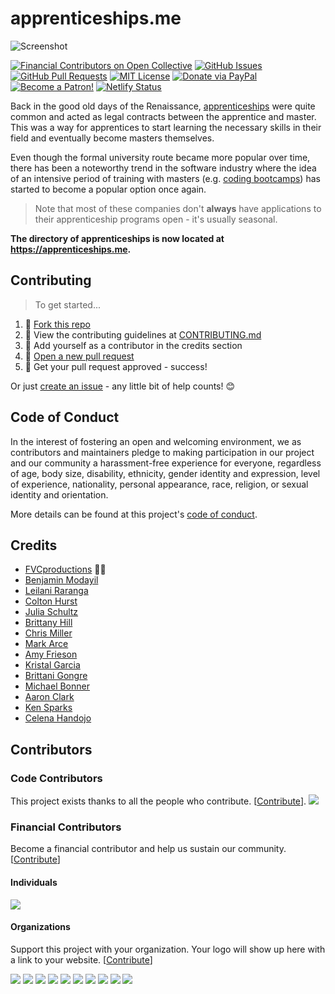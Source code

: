 # apprenticeships.me

![Screenshot](/static/images/readme.jpg)

[![Financial Contributors on Open Collective](https://opencollective.com/fvcproductions/all/badge.svg?label=financial+contributors)](https://opencollective.com/fvcproductions) [![GitHub Issues](https://img.shields.io/github/issues/fvcproductions/apprenticeships.me.svg)](https://github.com/fvcproductions/apprenticeships.me/issues) [![GitHub Pull Requests](https://img.shields.io/github/issues-pr/fvcproductions/apprenticeships.me.svg)](https://github.com/fvcproductions/apprenticeships.me/pulls) [![MIT License](https://img.shields.io/github/license/fvcproductions/apprenticeships.me.svg)](http://badges.mit-license.org) [![Donate via PayPal](https://img.shields.io/badge/Donate-PayPal-blue.svg)](https://www.paypal.me/fvcproductions/5) [![Become a Patron!](https://img.shields.io/badge/Patreon-Become%20a%20Patron!-orange.svg)](https://www.patreon.com/fvcproductions) [![Netlify Status](https://api.netlify.com/api/v1/badges/bd2e661d-f9ac-493a-ac07-05429f092059/deploy-status)](https://app.netlify.com/sites/apprenticeships/deploys)

Back in the good old days of the Renaissance, [apprenticeships](https://www.wikiwand.com/en/Apprenticeship) were quite common and acted as legal contracts between the apprentice and master. This was a way for apprentices to start learning the necessary skills in their field and eventually become masters themselves.

Even though the formal university route became more popular over time, there has been a noteworthy trend in the software industry where the idea of an intensive period of training with masters (e.g. [coding bootcamps](https://www.wikiwand.com/en/Coding_bootcamp)) has started to become a popular option once again.

> Note that most of these companies don't **always** have applications to their apprenticeship programs open - it's usually seasonal.

**The directory of apprenticeships is now located at <a href="https://apprenticeships.me" target="_blank" rel="noopener">https://apprenticeships.me</a>.**

## Contributing

> To get started...

1. 🍴 [Fork this repo](https://github.com/fvcproductions/apprenticeships.me#fork-destination-box)
2. 🔨 View the contributing guidelines at [CONTRIBUTING.md](.github/CONTRIBUTING.md)
3. 👥 Add yourself as a contributor in the credits section
4. 🔧 [Open a new pull request](https://github.com/fvcproductions/apprenticeships.me/compare)
5. 🎉 Get your pull request approved - success!

Or just [create an issue](https://github.com/fvcproductions/apprenticeships.me/issues/new/choose) - any little bit of help counts! 😊

## Code of Conduct

In the interest of fostering an open and welcoming environment, we as contributors and maintainers pledge to making participation in our project and our community a harassment-free experience for everyone, regardless of age, body size, disability, ethnicity, gender identity and expression, level of experience, nationality, personal appearance, race, religion, or sexual identity and orientation.

More details can be found at this project's [code of conduct](.github/CODE_OF_CONDUCT.md).

## Credits

- [FVCproductions](https://github.com/fvcproductions) 🍫🍓
- [Benjamin Modayil](https://modayil.me)
- [Leilani Raranga](https://linkedin.com/in/leilanir)
- [Colton Hurst](https://www.coltonhurst.com)
- [Julia Schultz](https://github.com/jschultz21)
- [Brittany Hill](https://github.com/ibrittanyhill)
- [Chris Miller](https://www.linkedin.com/in/chris-miller-6470751/)
- [Mark Arce](https://github.com/markarce)
- [Amy Frieson](https://github.com/amyyf)
- [Kristal Garcia](https://github.com/kgmajor)
- [Brittani Gongre](http://github.com/bgongre)
- [Michael Bonner](http://github.com/mdb1710)
- [Aaron Clark](https://github.com/aaronclarkcodes)
- [Ken Sparks](https://github.com/KenSparks-Dev)
- [Celena Handojo](https://github.com/chandojo)

## Contributors

### Code Contributors

This project exists thanks to all the people who contribute. [[Contribute](CONTRIBUTING.md)].
<a href="https://github.com/fvcproductions/apprenticeships.me/graphs/contributors"><img src="https://opencollective.com/fvcproductions/contributors.svg?width=890&button=false" /></a>

### Financial Contributors

Become a financial contributor and help us sustain our community. [[Contribute](https://opencollective.com/fvcproductions/contribute)]

#### Individuals

<a href="https://opencollective.com/fvcproductions"><img src="https://opencollective.com/fvcproductions/individuals.svg?width=890"></a>

#### Organizations

Support this project with your organization. Your logo will show up here with a link to your website. [[Contribute](https://opencollective.com/fvcproductions/contribute)]

<a href="https://opencollective.com/fvcproductions/organization/0/website"><img src="https://opencollective.com/fvcproductions/organization/0/avatar.svg"></a>
<a href="https://opencollective.com/fvcproductions/organization/1/website"><img src="https://opencollective.com/fvcproductions/organization/1/avatar.svg"></a>
<a href="https://opencollective.com/fvcproductions/organization/2/website"><img src="https://opencollective.com/fvcproductions/organization/2/avatar.svg"></a>
<a href="https://opencollective.com/fvcproductions/organization/3/website"><img src="https://opencollective.com/fvcproductions/organization/3/avatar.svg"></a>
<a href="https://opencollective.com/fvcproductions/organization/4/website"><img src="https://opencollective.com/fvcproductions/organization/4/avatar.svg"></a>
<a href="https://opencollective.com/fvcproductions/organization/5/website"><img src="https://opencollective.com/fvcproductions/organization/5/avatar.svg"></a>
<a href="https://opencollective.com/fvcproductions/organization/6/website"><img src="https://opencollective.com/fvcproductions/organization/6/avatar.svg"></a>
<a href="https://opencollective.com/fvcproductions/organization/7/website"><img src="https://opencollective.com/fvcproductions/organization/7/avatar.svg"></a>
<a href="https://opencollective.com/fvcproductions/organization/8/website"><img src="https://opencollective.com/fvcproductions/organization/8/avatar.svg"></a>
<a href="https://opencollective.com/fvcproductions/organization/9/website"><img src="https://opencollective.com/fvcproductions/organization/9/avatar.svg"></a>
